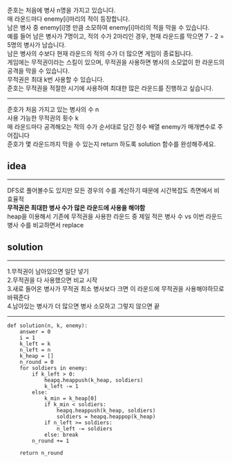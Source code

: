 준호는 처음에 병사 n명을 가지고 있습니다.   
매 라운드마다 enemy[i]마리의 적이 등장합니다.    
남은 병사 중 enemy[i]명 만큼 소모하여 enemy[i]마리의 적을 막을 수 있습니다.      
예를 들어 남은 병사가 7명이고, 적의 수가 2마리인 경우, 현재 라운드를 막으면 7 - 2 = 5명의 병사가 남습니다.    
남은 병사의 수보다 현재 라운드의 적의 수가 더 많으면 게임이 종료됩니다.    
게임에는 무적권이라는 스킬이 있으며, 무적권을 사용하면 병사의 소모없이 한 라운드의 공격을 막을 수 있습니다.    
무적권은 최대 k번 사용할 수 있습니다.    
준호는 무적권을 적절한 시기에 사용하여 최대한 많은 라운드를 진행하고 싶습니다.    

----
준호가 처음 가지고 있는 병사의 수 n    
사용 가능한 무적권의 횟수 k    
매 라운드마다 공격해오는 적의 수가 순서대로 담긴 정수 배열 enemy가 매개변수로 주어집니다    
준호가 몇 라운드까지 막을 수 있는지 return 하도록 solution 함수를 완성해주세요.    

## idea
-----
DFS로 풀어볼수도 있지만 모든 경우의 수를 계산하기 때문에 시간복잡도 측면에서 비효율적   
**무적권은 최대한 병사 수가 많은 라운드에 사용을 해야함**   
heap을 이용해서 기존에 무적권을 사용한 라운드 중 제일 적은 병사 수 vs 이번 라운드 병사 수를 비교하면서 replace

## solution   
-----
 1.무적권이 남아있으면 일단 넣기   
 2.무적권을 다 사용했으면 비교 시작   
 3.새로 들어온 병사가 무적권 최소 병사보다 크면 이 라운드에 무적권을 사용해야하므로 바꿔준다    
 4.남아있는 병사가 더 많으면 병사 소모하고 그렇지 않으면 끝
    
 ----
````
def solution(n, k, enemy):
    answer = 0
    i = 1
    k_left = k
    n_left = n
    k_heap = []
    n_round = 0
    for soldiers in enemy:
        if k_left > 0:
            heapq.heappush(k_heap, soldiers)
            k_left -= 1
        else: 
            k_min = k_heap[0]
            if k_min < soldiers:
                heapq.heappush(k_heap, soldiers)
                soldiers = heapq.heappop(k_heap)
            if n_left >= soldiers:
                n_left -= soldiers
            else: break
        n_round += 1

    return n_round
````


